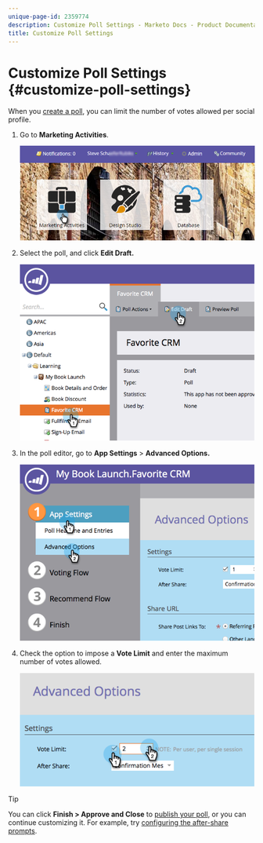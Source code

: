 ```yaml
---
unique-page-id: 2359774
description: Customize Poll Settings - Marketo Docs - Product Documentation
title: Customize Poll Settings
---
```


# Customize Poll Settings {#customize-poll-settings}

When you [create a poll](create-a-poll.md), you can limit the number of votes allowed per social profile.

1. Go to **Marketing Activities**. 

   ![](assets/login-marketing-activities.png)

1. Select the poll, and click **Edit Draft.**

   ![](assets/image2014-9-19-10-3a56-3a37.png)

1. In the poll editor, go to **App Settings** > **Advanced Options.**

   ![](assets/image2014-9-19-10-3a56-3a44.png)

1. Check the option to impose a **Vote Limit** and enter the maximum number of votes allowed.

   ![](assets/image2014-9-19-10-3a56-3a54.png)

>[!TIP]
>
>You can click **Finish > Approve and Close** to [publish your poll](publish-a-poll.md), or you can continue customizing it. For example, try [configuring the after-share prompts](../../../../product-docs/demand-generation/social/configuring-social-actions/configure-after-share-prompts.md).

